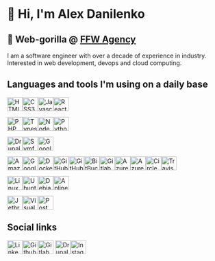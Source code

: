 # 👋 Hi, I'm Alex Danilenko

## 🦍 Web-gorilla @ [FFW Agency](https://ffwagency.com)

I am a software engineer with over a decade of experience in industry. Interested in web development, devops and cloud computing.

## Languages and tools I'm using on a daily base

<img height="32" width="36" src="https://cdn.jsdelivr.net/npm/simple-icons@v3/icons/html5.svg" title="HTML5" /><img height="32" width="36" src="https://cdn.jsdelivr.net/npm/simple-icons@v3/icons/css3.svg" title="CSS3" /><img height="32" width="36" src="https://cdn.jsdelivr.net/npm/simple-icons@v3/icons/javascript.svg" title="Javascript" /><img height="32" width="36" src="https://cdn.jsdelivr.net/npm/simple-icons@v3/icons/react.svg" title="React" />

<img height="32" width="36" src="https://cdn.jsdelivr.net/npm/simple-icons@v3/icons/php.svg" title="PHP" /><img height="32" width="36" src="https://cdn.jsdelivr.net/npm/simple-icons@v3/icons/typescript.svg" title="Typescript" /><img height="32" width="36" src="https://cdn.jsdelivr.net/npm/simple-icons@v3/icons/node-dot-js.svg" title="Node.JS" /><img height="32" width="36" src="https://cdn.jsdelivr.net/npm/simple-icons@v3/icons/python.svg" title="Python 3" />

<img height="32" width="36" src="https://cdn.jsdelivr.net/npm/simple-icons@v3/icons/drupal.svg" title="Drupal" /><img height="32" width="36" src="https://cdn.jsdelivr.net/npm/simple-icons@v3/icons/symfony.svg" title="Symfony Framework" /><img height="32" width="36" src="https://cdn.jsdelivr.net/npm/simple-icons@v3/icons/firebase.svg" title="Google Firebase" />

<img height="32" width="36" src="https://cdn.jsdelivr.net/npm/simple-icons@v3/icons/amazonaws.svg" title="Amazon Web Services" /><img height="32" width="36" src="https://cdn.jsdelivr.net/npm/simple-icons@v3/icons/googlecloud.svg" title="Google Cloud" /><img height="32" width="36" src="https://cdn.jsdelivr.net/npm/simple-icons@v3/icons/docker.svg" title="Docker" /><img height="32" width="36" src="https://cdn.jsdelivr.net/npm/simple-icons@v3/icons/github.svg" title="GitHub" /><img height="32" width="36" src="https://cdn.jsdelivr.net/npm/simple-icons@v3/icons/githubactions.svg" title="GitHub Actions" /><img height="32" width="36" src="https://cdn.jsdelivr.net/npm/simple-icons@v3/icons/bitbucket.svg" title="BitBucket" /><img height="32" width="36" src="https://cdn.jsdelivr.net/npm/simple-icons@v3/icons/gitlab.svg" title="Gitlab" /><img height="32" width="36" src="https://cdn.jsdelivr.net/npm/simple-icons@v3/icons/azuredevops.svg" title="Azure DevOps" /><img height="32" width="36" src="https://cdn.jsdelivr.net/npm/simple-icons@v3/icons/azurepipelines.svg" title="Azure Pipelines" /><img height="32" width="36" src="https://cdn.jsdelivr.net/npm/simple-icons@v3/icons/circleci.svg" title="Circle CI" /><img height="32" width="36" src="https://cdn.jsdelivr.net/npm/simple-icons@v3/icons/travisci.svg" title="Travis CI" />

<img height="32" width="36" src="https://cdn.jsdelivr.net/npm/simple-icons@v3/icons/linuxmint.svg" title="Linux Mint" /><img height="32" width="36" src="https://cdn.jsdelivr.net/npm/simple-icons@v3/icons/ubuntu.svg" title="Ubuntu" /><img height="32" width="36" src="https://cdn.jsdelivr.net/npm/simple-icons@v3/icons/debian.svg" title="Debian" /><img height="32" width="36" src="https://cdn.jsdelivr.net/npm/simple-icons@v3/icons/alpinelinux.svg" title="Apline Linux" />

<img height="32" width="36" src="https://cdn.jsdelivr.net/npm/simple-icons@v3/icons/jetbrains.svg" title="Jetbrains IDEs" /><img height="32" width="36" src="https://cdn.jsdelivr.net/npm/simple-icons@v3/icons/visualstudiocode.svg" title="Visual Studio Code" /><img height="32" width="36" src="https://cdn.jsdelivr.net/npm/simple-icons@v3/icons/postman.svg" title="Postman" />

## Social links

<a href="https://www.linkedin.com/in/alexander-danilenko/" target="_blank"><img height="32" width="36" src="https://cdn.jsdelivr.net/npm/simple-icons@v3/icons/linkedin.svg" title="Linkedin" /></a><a href="https://github.com/alexander-danilenko" target="_blank"><img height="32" width="36" src="https://cdn.jsdelivr.net/npm/simple-icons@v3/icons/github.svg" title="Github" /></a><a href="https://gitlab.com/alexander-danilenko" target="_blank"><img height="32" width="36" src="https://cdn.jsdelivr.net/npm/simple-icons@v3/icons/gitlab.svg" title="Gitlab" /></a> <a href="https://www.drupal.org/u/alexander_danilenko"><img height="32" width="36" src="https://cdn.jsdelivr.net/npm/simple-icons@v3/icons/drupal.svg" title="Drupal.org" /></a><a href="https://www.youtube.com/watch?v=dQw4w9WgXcQ" target="_blank"><img height="32" width="36" src="https://cdn.jsdelivr.net/npm/simple-icons@v3/icons/instagram.svg" title="Instagram" /></a>
